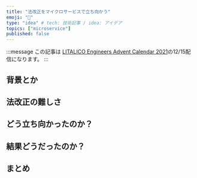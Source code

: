 ```yaml
---
title: "法改正をマイクロサービスで立ち向かう"
emoji: "🙆"
type: "idea" # tech: 技術記事 / idea: アイデア
topics: ["microservice"]
published: false
---
```

:::message
この記事は [LITALICO Engineers Advent Calendar 2021](https://qiita.com/advent-calendar/2021/litalico)の12/15配信になります。
:::

## 背景とか

## 法改正の難しさ

## どう立ち向かったのか？

## 結果どうだったのか？

## まとめ
